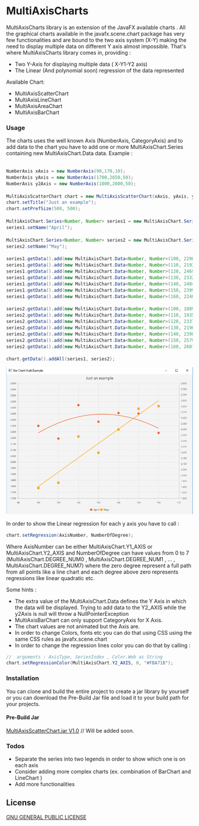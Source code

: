 # MultiAxisCharts

MultiAxisCharts library is an extension of the JavaFX available charts . All the graphical charts available in the javafx.scene.chart package has very few functionalities and are bound to the two axis system (X-Y) making the need to display multiple data on different Y axis almost impossible. That's where MultiAxisCharts library comes in, providing :
  - Two Y-Axis for displaying multiple data ( X-Y1-Y2 axis)
  - The Linear (And polynomial soon) regression of the data represented

Available Chart:
  - MultiAxisScatterChart
  - MultiAxisLineChart
  - MultiAxisAreaChart 
  - MultiAxisBarChart


### Usage

The charts uses the well known Axis (NumberAxis, CategoryAxis) and to add data to the chart you have to add one or more MultiAxisChart.Series<?,?> containing new MultiAxisChart.Data<?,?> data. Example :

```java

NumberAxis xAxis = new NumberAxis(90,170,10);
NumberAxis yAxis = new NumberAxis(1700,2650,50);
NumberAxis y2Axis = new NumberAxis(1800,2800,50);

MultiAxisScatterChart chart = new MultiAxisScatterChart(xAxis, yAxis, y2Axis);
chart.setTitle("Just an example");
chart.setPrefSize(500, 500);

MultiAxisChart.Series<Number, Number> series1 = new MultiAxisChart.Series<Number, Number>();
series1.setName("April");

MultiAxisChart.Series<Number, Number> series2 = new MultiAxisChart.Series<Number, Number>();
series2.setName("May");

series1.getData().add(new MultiAxisChart.Data<Number, Number>(100, 2298, MultiAxisChart.Y1_AXIS));
series1.getData().add(new MultiAxisChart.Data<Number, Number>(110, 2193, MultiAxisChart.Y1_AXIS));
series1.getData().add(new MultiAxisChart.Data<Number, Number>(120, 2469, MultiAxisChart.Y1_AXIS));
series1.getData().add(new MultiAxisChart.Data<Number, Number>(130, 2332, MultiAxisChart.Y1_AXIS));
series1.getData().add(new MultiAxisChart.Data<Number, Number>(140, 2404, MultiAxisChart.Y1_AXIS));
series1.getData().add(new MultiAxisChart.Data<Number, Number>(150, 2399, MultiAxisChart.Y1_AXIS));
series1.getData().add(new MultiAxisChart.Data<Number, Number>(160, 2240, MultiAxisChart.Y1_AXIS));

series2.getData().add(new MultiAxisChart.Data<Number, Number>(100, 1889, MultiAxisChart.Y2_AXIS));
series2.getData().add(new MultiAxisChart.Data<Number, Number>(110, 1935, MultiAxisChart.Y2_AXIS));
series2.getData().add(new MultiAxisChart.Data<Number, Number>(120, 2337, MultiAxisChart.Y2_AXIS));
series2.getData().add(new MultiAxisChart.Data<Number, Number>(130, 2196, MultiAxisChart.Y2_AXIS));
series2.getData().add(new MultiAxisChart.Data<Number, Number>(140, 2398, MultiAxisChart.Y2_AXIS));
series2.getData().add(new MultiAxisChart.Data<Number, Number>(150, 2579, MultiAxisChart.Y2_AXIS));
series2.getData().add(new MultiAxisChart.Data<Number, Number>(160, 2601, MultiAxisChart.Y2_AXIS));

chart.getData().addAll(series1, series2);
```

![MultiAxisScatterChart ](./preview/MultiAxisScatterChart.png)

In order to show the Linear regression for each y axis you have to call :

```java
chart.setRegression(AxisNumber, NumberOfDegree);
```

Where AxisNumber can be either MultiAxisChart.Y1_AXIS or MultiAxisChart.Y2_AXIS and NumberOfDegree can have values from 0 to 7 (MultiAxisChart.DEGREE_NUM0 , MultiAxisChart.DEGREE_NUM1 , ... , MultiAxisChart.DEGREE_NUM7) where the zero degree represent a full path from all points like a line chart and each degree above zero represents regressions like linear quadratic etc.


Some hints :
- The extra value of the MultiAxisChart.Data defines the Y Axis in which the data will be displayed. Trying to add data to the Y2_AXIS while the y2Axis is null will throw a NullPointerException
- MultiAxisBarChart can only support CategoryAxis for X Axis.
- The chart values are not animated but the Axis are.
- In order to change Colors, fonts etc you can do that using CSS using the same CSS rules as javafx.scene.chart
- In order to change the regression lines color you can do that by calling :

```java
//  arguments : AxisType, SeriesIndex , Color.Web as String
chart.setRegressionColor(MultiAxisChart.Y2_AXIS, 0, "#FBA71B");
```

### Installation
 
You can clone and build the entire project to create a jar library by yourself or you can download the Pre-Build Jar file and load it to your build path for your projects.

#### Pre-Build Jar 
[MultiAxisScatterChart.jar V1.0](https://github.com/JKostikiadis/MultiAxisCharts/raw/master/build/MultiAxisCharts.jar) // Will be added soon.


### Todos

 - Separate the series into two legends in order to show which one is on each axis
 - Consider adding more complex charts (ex. combination of BarChart and LineChart )
 - Add more functionalities

License
----

[GNU GENERAL PUBLIC LICENSE](LICENSE)



